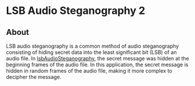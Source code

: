 # LSB Audio Steganography 2

## About

LSB audio steganography is a common method of audio steganography consisting of hiding secret data into the least significant bit (LSB) of an audio file. In [lsbAudioSteganography](https://github.com/chengjingling/lsbAudioSteganography), the secret message was hidden at the beginning frames of the audio file. In this application, the secret message is hidden in random frames of the audio file, making it more complex to decipher the message.
